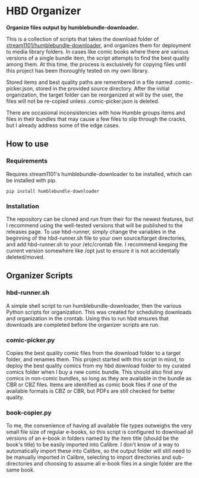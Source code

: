 # HBD Organizer

**Organize files output by humblebundle-downloader.**

This is a collection of scripts that takes the download folder of [xtream1101/humblebundle-downloader](https://github.com/xtream1101/humblebundle-downloader), and organizes them for deployment to media library folders. In cases like comic books where there are various versions of a single bundle item, the script attempts to find the best quality among them. At this time, the process is exclusively for copying files until this project has been thoroughly tested on my own library.

Stored items and best quality paths are remembered in a file named .comic-picker.json, stored in the provided source directory.
After the initial organization, the target folder can be reorganized at will by the user, the files will not be re-copied unless .comic-picker.json is deleted.

There are occasional inconsistencies with how Humble groups items and files in their bundles that may cause a few files to slip through the cracks, but I already address some of the edge cases.

## How to use

### Requirements
Requires xtream1101's humblebundle-downloader to be installed, which can be installed with pip.

```pip install humblebundle-downloader```

### Installation

The repository can be cloned and run from their for the newest features, but I recommend using the well-tested versions that will be published to the releases page.
To use hbd-runner, simply change the variables in the beginning of the hbd-runner.sh file to your own source/target directories, and add hbd-runner.sh to your /etc/crontab file. I recommend keeping the current version somewhere like /opt just to ensure it is not accidentally deleted/moved.

## Organizer Scripts

### hbd-runner.sh

A simple shell script to run humblebundle-downloader, then the various Python scripts for organization. This was created for scheduling downloads and organization in the crontab. Using this to run hbd ensures that downloads are completed before the organizer scripts are run.

### comic-picker.py
Copies the best quality comic files from the download folder to a target folder, and renames them.
This project started with this script in mind, to deploy the best quality comics from my hbd download folder to my curated comics folder when I buy a new comic bundle.
This should also find any comics in non-comic bundles, so long as they are available in the bundle as CBR or CBZ files. Items are identified as comic book files if one of the available formats is CBZ or CBR, but PDFs are still checked for better quality.

### book-copier.py
To me, the convenience of having all available file types outweighs the very small file size of regular e-books, so this script is configured to download all versions of an e-book in folders named by the item title (should be the book's title) to be easily imported into Calibre. I don't know of a way to automatically import these into Calibre, so the output folder will still need to be manually imported in Calibre, selecting to import directories and sub-directories and choosing to assume all e-book files in a single folder are the same book.
